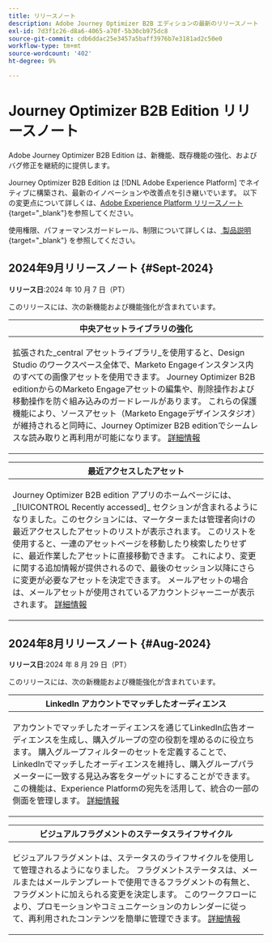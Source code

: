 ```yaml
---
title: リリースノート
description: Adobe Journey Optimizer B2B エディションの最新のリリースノート
exl-id: 7d3f1c26-d8a6-4065-a70f-5b30cb975dc8
source-git-commit: cdb6ddac25e3457a5baff3976b7e3181ad2c50e0
workflow-type: tm+mt
source-wordcount: '402'
ht-degree: 9%

---
```


# Journey Optimizer B2B Edition リリースノート

Adobe Journey Optimizer B2B Edition は、新機能、既存機能の強化、およびバグ修正を継続的に提供します。

Journey Optimizer B2B Edition は [!DNL Adobe Experience Platform] でネイティブに構築され、最新のイノベーションや改善点を引き継いでいます。 以下の変更点について詳しくは、[Adobe Experience Platform リリースノート](https://experienceleague.adobe.com/ja/docs/experience-platform/release-notes/latest){target="_blank"}を参照してください。

使用権限、パフォーマンスガードレール、制限について詳しくは、[ 製品説明 ](https://helpx.adobe.com/legal/product-descriptions/adobe-journey-optimizer-b2b.html){target="_blank"} を参照してください。

## 2024年9月リリースノート {#Sept-2024}

**リリース日**:2024 年 10 月 7 日（PT）

このリリースには、次の新機能および機能強化が含まれています。

<table>
<thead>
<tr>
<th><strong>中央アセットライブラリの強化</strong><br/></th>
</tr>
</thead>
<tbody>
<tr>
<td>
<p>拡張された_central アセットライブラリ_を使用すると、Design Studio のワークスペース全体で、Marketo Engageインスタンス内のすべての画像アセットを使用できます。 Journey Optimizer B2B editionからのMarketo Engageアセットの編集や、削除操作および移動操作を防ぐ組み込みのガードレールがあります。 これらの保護機能により、ソースアセット（Marketo Engageデザインスタジオ）が維持されると同時に、Journey Optimizer B2B editionでシームレスな読み取りと再利用が可能になります。 <a href="../content/marketo-engage-design-studio.md">詳細情報</a>
</td>
</tr>
</tbody>
</table>

<table>
<thead>
<tr>
<th><strong>最近アクセスしたアセット</strong><br/></th>
</tr>
</thead>
<tbody>
<tr>
<td>
<p>Journey Optimizer B2B edition アプリのホームページには、_[!UICONTROL Recently accessed]_ セクションが含まれるようになりました。このセクションには、マーケターまたは管理者向けの最近アクセスしたアセットのリストが表示されます。 このリストを使用すると、一連のアセットページを移動したり検索したりせずに、最近作業したアセットに直接移動できます。 これにより、変更に関する追加情報が提供されるので、最後のセッション以降にさらに変更が必要なアセットを決定できます。 メールアセットの場合は、メールアセットが使用されているアカウントジャーニーが表示されます。 <a href="../home-page.md">詳細情報</a>
</td>
</tr>
</tbody>
</table>

## 2024年8月リリースノート {#Aug-2024}

**リリース日**:2024 年 8 月 29 日（PT）

このリリースには、次の新機能および機能強化が含まれています。

<table>
<thead>
<tr>
<th><strong>LinkedIn アカウントでマッチしたオーディエンス</strong><br/></th>
</tr>
</thead>
<tbody>
<tr>
<td>
<p>アカウントでマッチしたオーディエンスを通じてLinkedIn広告オーディエンスを生成し、購入グループの空の役割を埋めるのに役立ちます。 購入グループフィルターのセットを定義することで、LinkedInでマッチしたオーディエンスを維持し、購入グループパラメーターに一致する見込み客をターゲットにすることができます。 この機能は、Experience Platformの宛先を活用して、統合の一部の側面を管理します。 <a href="../data/linkedin-account-matched-audiences.md">詳細情報</a>
</td>
</tr>
</tbody>
</table>

<table>
<thead>
<tr>
<th><strong>ビジュアルフラグメントのステータスライフサイクル</strong><br/></th>
</tr>
</thead>
<tbody>
<tr>
<td>
<p>ビジュアルフラグメントは、ステータスのライフサイクルを使用して管理されるようになりました。 フラグメントステータスは、メールまたはメールテンプレートで使用できるフラグメントの有無と、フラグメントに加えられる変更を決定します。 このワークフローにより、プロモーションやコミュニケーションのカレンダーに従って、再利用されたコンテンツを簡単に管理できます。 <a href="../content/fragments.md#fragment-status-and-lifecycle">詳細情報</a>
</td>
</tr>
</tbody>
</table>
